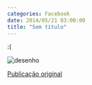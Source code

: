 ```yaml
---
categories: Facebook
date: 2014/05/21 03:00:00
title: "Sem título"
---
```


:(

![desenho][1]

[Publicação original](https://www.facebook.com/photo.php?fbid=1425725081031189&set=a.1418042228466141.1073741828.1418031755133855)

[1]: ../../img/10294459_1425725081031189_1913535899119423860_n.jpg

